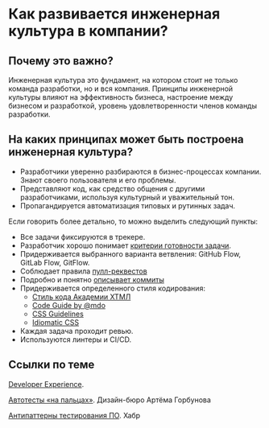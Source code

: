 # Как развивается инженерная культура в компании?

## Почему это важно? 
Инженерная культура это фундамент, на котором стоит не только команда разработки, но и вся компания. Принципы инженерной культуры влияют на эффективность бизнеса, настроение между бизнесом и разработкой, уровень удовлетворенности членов команды разработки.

## На каких принципах может быть построена инженерная культура?
- Разработчики уверенно разбираются в бизнес-процессах компании. Знают своего пользователя и его проблемы. 
- Представляют код, как средство общения с другими разработчиками, используя культурный и уважительный тон. 
- Пропагандируется автоматизация типовых и рутинных задач.

Если говорить более детально, то можно выделить следующий пункты:
- Все задачи фиксируются в трекере.
- Разработчик хорошо понимает [критерии готовности задачи](dod.md).
- Придерживается выбранного варианта ветвления: GitHub Flow, GitLab Flow, GitFlow.
- Соблюдает правила [пулл-реквестов](./attachments/mtrlPullRequestRules.pdf)
- Подробно и понятно [описывает коммиты](./attachments/commitNikitaSivakov.pdf)
- Придерживается определенного стиля кодирования:
  - [Стиль кода Академии ХТМЛ](http://codeguide.academy/html-css.html)
  - [Code Guide by @mdo](http://codeguide.co/)
  - [CSS Guidelines](https://cssguidelin.es/)
  - [Idiomatic CSS](https://github.com/necolas/idiomatic-css)
- Каждая задача проходит ревью.
- Используются линтеры и CI/CD.

## Ссылки по теме
[Developer Experience](https://t.me/pmdaily/1012).

[Автотесты «на пальцах»](https://bureau.ru/soviet/20200213/). Дизайн-бюро Артёма Горбунова

[Антипаттерны тестирования ПО](https://habr.com/ru/post/358178/). Хабр